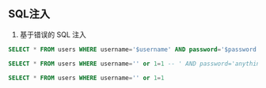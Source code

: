 ## SQL注入

1. 基于错误的 SQL 注入

```sql
SELECT * FROM users WHERE username='$username' AND password='$password'

SELECT * FROM users WHERE username='' or 1=1 -- ' AND password='anything'

SELECT * FROM users WHERE username='' or 1=1

```



